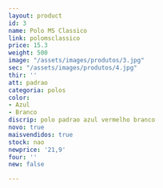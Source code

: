 ```yaml
---
layout: product
id: 3
name: Polo MS Classico
link: polomsclassico
price: 15.3
weight: 500
image: "/assets/images/produtos/3.jpg"
sec: "/assets/images/produtos/4.jpg"
thir: ''
att: padrao
categoria: polos
color:
- Azul
- Branco
discrip: polo padrao azul vermelho branco
novo: true
maisvendidos: true
stock: nao
newprice: '21,9'
four: ''
new: false

---
```

